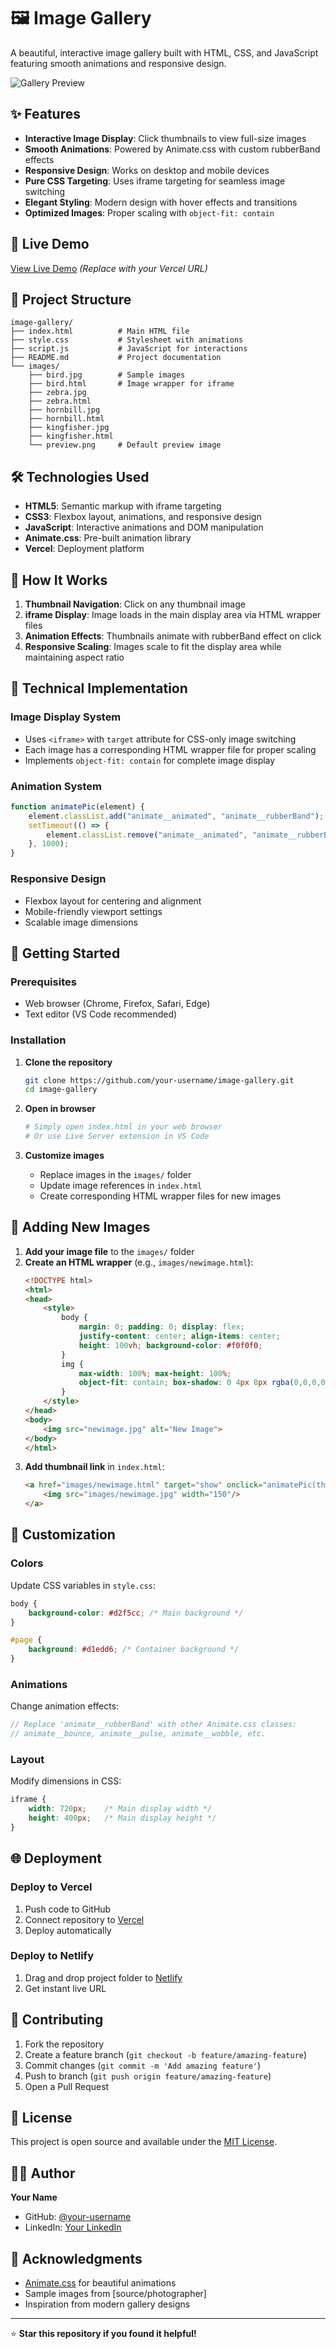 # 🖼️ Image Gallery

A beautiful, interactive image gallery built with HTML, CSS, and JavaScript featuring smooth animations and responsive design.

![Gallery Preview](images/preview.png)

## ✨ Features

- **Interactive Image Display**: Click thumbnails to view full-size images
- **Smooth Animations**: Powered by Animate.css with custom rubberBand effects
- **Responsive Design**: Works on desktop and mobile devices
- **Pure CSS Targeting**: Uses iframe targeting for seamless image switching
- **Elegant Styling**: Modern design with hover effects and transitions
- **Optimized Images**: Proper scaling with `object-fit: contain`

## 🚀 Live Demo

[View Live Demo](https://your-deployed-site.vercel.app) *(Replace with your Vercel URL)*

## 📂 Project Structure

```
image-gallery/
├── index.html          # Main HTML file
├── style.css           # Stylesheet with animations
├── script.js           # JavaScript for interactions
├── README.md           # Project documentation
└── images/
    ├── bird.jpg        # Sample images
    ├── bird.html       # Image wrapper for iframe
    ├── zebra.jpg
    ├── zebra.html
    ├── hornbill.jpg
    ├── hornbill.html
    ├── kingfisher.jpg
    ├── kingfisher.html
    └── preview.png     # Default preview image
```

## 🛠️ Technologies Used

- **HTML5**: Semantic markup with iframe targeting
- **CSS3**: Flexbox layout, animations, and responsive design
- **JavaScript**: Interactive animations and DOM manipulation
- **Animate.css**: Pre-built animation library
- **Vercel**: Deployment platform

## 🎯 How It Works

1. **Thumbnail Navigation**: Click on any thumbnail image
2. **iframe Display**: Image loads in the main display area via HTML wrapper files
3. **Animation Effects**: Thumbnails animate with rubberBand effect on click
4. **Responsive Scaling**: Images scale to fit the display area while maintaining aspect ratio

## 🔧 Technical Implementation

### Image Display System
- Uses `<iframe>` with `target` attribute for CSS-only image switching
- Each image has a corresponding HTML wrapper file for proper scaling
- Implements `object-fit: contain` for complete image display

### Animation System
```javascript
function animatePic(element) {
    element.classList.add("animate__animated", "animate__rubberBand");
    setTimeout(() => {
        element.classList.remove("animate__animated", "animate__rubberBand");
    }, 1000);
}
```

### Responsive Design
- Flexbox layout for centering and alignment
- Mobile-friendly viewport settings
- Scalable image dimensions

## 🚀 Getting Started

### Prerequisites
- Web browser (Chrome, Firefox, Safari, Edge)
- Text editor (VS Code recommended)

### Installation

1. **Clone the repository**
   ```bash
   git clone https://github.com/your-username/image-gallery.git
   cd image-gallery
   ```

2. **Open in browser**
   ```bash
   # Simply open index.html in your web browser
   # Or use Live Server extension in VS Code
   ```

3. **Customize images**
   - Replace images in the `images/` folder
   - Update image references in `index.html`
   - Create corresponding HTML wrapper files for new images

## 📱 Adding New Images

1. **Add your image file** to the `images/` folder
2. **Create an HTML wrapper** (e.g., `images/newimage.html`):
   ```html
   <!DOCTYPE html>
   <html>
   <head>
       <style>
           body { 
               margin: 0; padding: 0; display: flex; 
               justify-content: center; align-items: center; 
               height: 100vh; background-color: #f0f0f0;
           }
           img { 
               max-width: 100%; max-height: 100%; 
               object-fit: contain; box-shadow: 0 4px 8px rgba(0,0,0,0.2);
           }
       </style>
   </head>
   <body>
       <img src="newimage.jpg" alt="New Image">
   </body>
   </html>
   ```
3. **Add thumbnail link** in `index.html`:
   ```html
   <a href="images/newimage.html" target="show" onclick="animatePic(this)">
       <img src="images/newimage.jpg" width="150"/>
   </a>
   ```

## 🎨 Customization

### Colors
Update CSS variables in `style.css`:
```css
body {
    background-color: #d2f5cc; /* Main background */
}

#page {
    background: #d1edd6; /* Container background */
}
```

### Animations
Change animation effects:
```javascript
// Replace 'animate__rubberBand' with other Animate.css classes:
// animate__bounce, animate__pulse, animate__wobble, etc.
```

### Layout
Modify dimensions in CSS:
```css
iframe {
    width: 720px;    /* Main display width */
    height: 400px;   /* Main display height */
}
```

## 🌐 Deployment

### Deploy to Vercel
1. Push code to GitHub
2. Connect repository to [Vercel](https://vercel.com)
3. Deploy automatically

### Deploy to Netlify
1. Drag and drop project folder to [Netlify](https://netlify.com)
2. Get instant live URL

## 🤝 Contributing

1. Fork the repository
2. Create a feature branch (`git checkout -b feature/amazing-feature`)
3. Commit changes (`git commit -m 'Add amazing feature'`)
4. Push to branch (`git push origin feature/amazing-feature`)
5. Open a Pull Request

## 📄 License

This project is open source and available under the [MIT License](LICENSE).

## 👨‍💻 Author

**Your Name**
- GitHub: [@your-username](https://github.com/your-username)
- LinkedIn: [Your LinkedIn](https://linkedin.com/in/your-profile)

## 🙏 Acknowledgments

- [Animate.css](https://animate.style/) for beautiful animations
- Sample images from [source/photographer]
- Inspiration from modern gallery designs

---

⭐ **Star this repository if you found it helpful!**